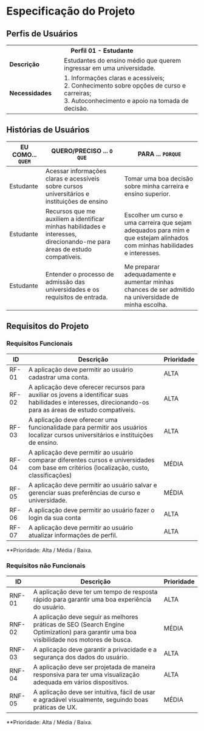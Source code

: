 # Especificação do Projeto

## Perfis de Usuários

<table>
<tbody>
<tr align=center>
<th colspan="2">Perfil 01 - Estudante</th>
</tr>
<tr>
<td width="150px"><b>Descrição</b></td>
<td width="600px">Estudantes do ensino médio que querem ingressar em uma universidade.</td>
</tr>
<tr>
<td><b>Necessidades</b></td>
<td>1. Informações claras e acessíveis; <br>2. Conhecimento sobre opções de curso e carreiras; <br>3. Autoconhecimento e apoio na tomada de decisão. </td>
</tr>
</tbody>
</table>


## Histórias de Usuários

|EU COMO... `QUEM`   | QUERO/PRECISO ... `O QUE` |PARA ... `PORQUE`                 |
|--------------------|---------------------------|----------------------------------|
|  Estudante         |  Acessar informações claras e acessíveis  sobre cursos universitários e instituições de ensino| Tomar uma boa decisão sobre minha carreira e ensino superior.|
| Estudante          |  Recursos que me auxiliem a identificar minhas habilidades e interesses, direcionando-me para áreas de estudo compatíveis.                        | Escolher um curso e uma carreira que sejam adequados para mim e que estejam alinhados com minhas habilidades e interesses.|
|Estudante               |Entender o processo de admissão das universidades e os requisitos de entrada. |Me preparar adequadamente e aumentar minhas chances de ser admitido na universidade de minha escolha.|      

## Requisitos do Projeto

### Requisitos Funcionais

|ID    | Descrição                | Prioridade |
|-------|---------------------------------|----|
| RF-01 |  A aplicação deve permitir ao usuário cadastrar uma conta.                    | ALTA   | 
|  RF-02|  A aplicação deve oferecer recursos para auxiliar os jovens a identificar suas habilidades e interesses, direcionando-os para as áreas de estudo compatíveis.                     | ALTA   |
| RF-03|  A aplicação deve oferecer uma funcionalidade para permitir aos usuários localizar cursos universitários e instituições de ensino.                     | ALTA   | 
|  RF-04|  A aplicação deve permitir ao usuário comparar diferentes cursos e universidades com base em critérios (localização, custo, classificações)                    | MÉDIA   |
| RF-05 |  A aplicação deve permitir ao usuário salvar e gerenciar suas preferências de curso e universidade.| MÉDIA   | 
|  RF-06  |  A aplicação deve permitir ao usuário fazer o login da sua conta| ALTA   |
| RF-07 |  A aplicação deve permitir ao usuário atualizar informações de perfil. | ALTA   | 


**Prioridade: Alta / Média / Baixa. 

### Requisitos não Funcionais

|ID      | Descrição               |Prioridade |
|--------|-------------------------|----|
| RNF-01 |  A aplicação deve ter um tempo de resposta rápido para garantir uma boa experiência do usuário. | ALTA   | 
| RNF-02    |  A aplicação deve seguir as melhores práticas de SEO (Search Engine Optimization) para garantir uma boa visibilidade nos motores de busca.                    | MÉDIA   | 
| RNF-03 |  A aplicação deve garantir a privacidade e a segurança dos dados do usuário.| ALTA| 
| RNF-04    |  A aplicação deve ser projetada de maneira responsiva para ter uma visualização adequada em vários dispositivos.                    | ALTA   | 
| RNF-05 |  A aplicação deve ser intuitiva, fácil de usar e agradável visualmente, seguindo boas práticas de UX.                    | MÉDIA   | 


**Prioridade: Alta / Média / Baixa. 

